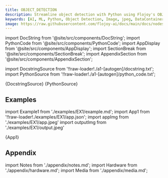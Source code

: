 ```yaml
---
title: OBJECT_DETECTION
description: Streamline object detection with Python using Flojoy's OBJECT_DETECTION node that detects objects in the input image, and returns an 'image' DataContainer with those objects highlighted.
keywords: [AI, ML, Python, Object Detection, Image, jpeg, DataContainer]
image: https://raw.githubusercontent.com/flojoy-ai/docs/main/docs/nodes/AI_ML/OBJECT_DETECTION/OBJECT_DETECTION/examples/EX1/output.jpeg
---
```


[//]: # (Custom component imports)

import DocString from '@site/src/components/DocString';
import PythonCode from '@site/src/components/PythonCode';
import AppDisplay from '@site/src/components/AppDisplay';
import SectionBreak from '@site/src/components/SectionBreak';
import AppendixSection from '@site/src/components/AppendixSection';

[//]: # (Docstring)

import DocstringSource from '!!raw-loader!./a1-[autogen]/docstring.txt';
import PythonSource from '!!raw-loader!./a1-[autogen]/python_code.txt';

<DocString>{DocstringSource}</DocString>
<PythonCode GLink='AI_ML/OBJECT_DETECTION/OBJECT_DETECTION/OBJECT_DETECTION.py'>{PythonSource}</PythonCode>

<SectionBreak />

[//]: # (Examples)

## Examples

import Example1 from './examples/EX1/example.md';
import App1 from '!!raw-loader!./examples/EX1/app.json';
import appImg from './examples/EX1/app.jpeg'
import outputImg from './examples/EX1/output.jpeg'

<AppDisplay 
    nodeLabel='OBJECT_DETECTION'
    appImg={appImg}
    outputImg={outputImg}
    >
    {App1}
</AppDisplay>

<Example1 />

<SectionBreak />

[//]: # (Appendix)

## Appendix

import Notes from './appendix/notes.md';
import Hardware from './appendix/hardware.md';
import Media from './appendix/media.md';

<AppendixSection index={0} folderPath='nodes/AI_ML/OBJECT_DETECTION/OBJECT_DETECTION/appendix/'><Notes /></AppendixSection>
<AppendixSection index={1} folderPath='nodes/AI_ML/OBJECT_DETECTION/OBJECT_DETECTION/appendix/'><Hardware /></AppendixSection>
<AppendixSection index={2} folderPath='nodes/AI_ML/OBJECT_DETECTION/OBJECT_DETECTION/appendix/'><Media /></AppendixSection>
